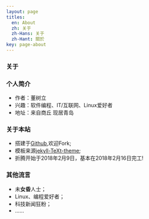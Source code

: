 ```yaml
---
layout: page
titles:
  en: About
  zh: 关于
  zh-Hans: 关于
  zh-Hant: 關於
key: page-about
---
```


### 关于

### 个人简介

* 作者：董树立
* 兴趣：软件编程、IT/互联网、Linux爱好者
* 地址：来自商丘 现居青岛

### 关于本站

* 搭建于[Github](https://github.com/sudodsl/sudodsl.github.io),欢迎Fork;
* 模板来源[jekyll-TeXt-theme](https://github.com/kitian616/jekyll-TeXt-theme);
* 折腾开始于2018年2月9日，基本在2018年2月16日完工!

### 其他**流**言

* 未**女昏**人士；
* Linux、编程爱好者；
* 科技新闻狂粉；
* …… 

